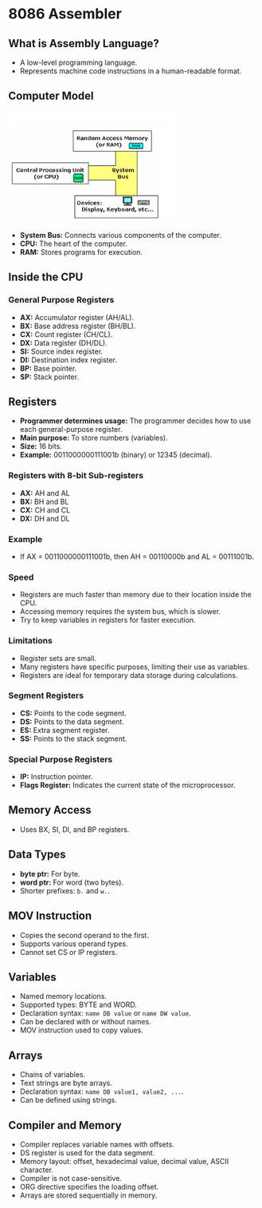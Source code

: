 # 8086 Assembler

## What is Assembly Language?
* A low-level programming language.
* Represents machine code instructions in a human-readable format.

## Computer Model

<img src="Screenshot 2024-09-17 182753.png"> 

* **System Bus:** Connects various components of the computer.
* **CPU:** The heart of the computer.
* **RAM:** Stores programs for execution.

## Inside the CPU
### General Purpose Registers
* **AX:** Accumulator register (AH/AL).
* **BX:** Base address register (BH/BL).
* **CX:** Count register (CH/CL).
* **DX:** Data register (DH/DL).
* **SI:** Source index register.
* **DI:** Destination index register.
* **BP:** Base pointer.
* **SP:** Stack pointer.

## Registers

* **Programmer determines usage:** The programmer decides how to use each general-purpose register.
* **Main purpose:** To store numbers (variables).
* **Size:** 16 bits.
* **Example:** 0011000000111001b (binary) or 12345 (decimal).

### Registers with 8-bit Sub-registers
* **AX:** AH and AL
* **BX:** BH and BL
* **CX:** CH and CL
* **DX:** DH and DL

### Example
* If AX = 0011000000111001b, then AH = 00110000b and AL = 00111001b.

### Speed
* Registers are much faster than memory due to their location inside the CPU.
* Accessing memory requires the system bus, which is slower.
* Try to keep variables in registers for faster execution.

### Limitations
* Register sets are small.
* Many registers have specific purposes, limiting their use as variables.
* Registers are ideal for temporary data storage during calculations.

### Segment Registers
* **CS:** Points to the code segment.
* **DS:** Points to the data segment.
* **ES:** Extra segment register.
* **SS:** Points to the stack segment.

### Special Purpose Registers
* **IP:** Instruction pointer.
* **Flags Register:** Indicates the current state of the microprocessor.

## Memory Access
* Uses BX, SI, DI, and BP registers.

## Data Types
* **byte ptr:** For byte.
* **word ptr:** For word (two bytes).
* Shorter prefixes: `b.` and `w.`.

## MOV Instruction
* Copies the second operand to the first.
* Supports various operand types.
* Cannot set CS or IP registers.

## Variables
* Named memory locations.
* Supported types: BYTE and WORD.
* Declaration syntax: `name DB value` or `name DW value`.
* Can be declared with or without names.
* MOV instruction used to copy values.

## Arrays
* Chains of variables.
* Text strings are byte arrays.
* Declaration syntax: `name DB value1, value2, ...`.
* Can be defined using strings.

## Compiler and Memory
* Compiler replaces variable names with offsets.
* DS register is used for the data segment.
* Memory layout: offset, hexadecimal value, decimal value, ASCII character.
* Compiler is not case-sensitive.
* ORG directive specifies the loading offset.
* Arrays are stored sequentially in memory.